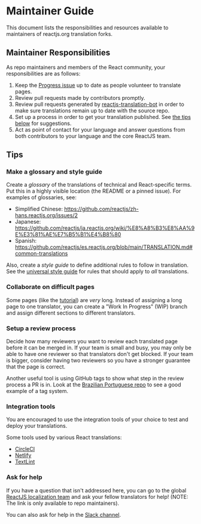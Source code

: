 # Maintainer Guide

This document lists the responsibilities and resources available to maintainers of reactjs.org translation forks.

## Maintainer Responsibilities

As repo maintainers and members of the React community, your responsibilities are as follows:

1. Keep the [Progress issue](/PROGRESS.template.md) up to date as people volunteer to translate pages.
2. Review pull requests made by contributors promptly.
3. Review pull requests generated by [reactjs-translation-bot](https://github.com/reactjs-translation-bot) in order to make sure translations remain up to date with the source repo.
4. Set up a process in order to get your translation published. See [the tips below](#tips) for suggestions.
5. Act as point of contact for your language and answer questions from both contributors to your language and the core ReactJS team. 

## Tips

### Make a glossary and style guide

Create a *glossary* of the translations of technical and React-specific terms. Put this in a highly visible location (the README or a pinned issue). For examples of glossaries, see:

* Simplified Chinese: https://github.com/reactjs/zh-hans.reactjs.org/issues/2
* Japanese: https://github.com/reactjs/ja.reactjs.org/wiki/%E8%A8%B3%E8%AA%9E%E3%81%AE%E7%B5%B1%E4%B8%80
* Spanish: https://github.com/reactjs/es.reactjs.org/blob/main/TRANSLATION.md#common-translations

Also, create a *style guide* to define additional rules to follow in translation. See the [universal style guide](/style-guide.md) for rules that should apply to *all* translations.

### Collaborate on difficult pages

Some pages (like the [tutorial](https://reactjs.org/tutorial)) are *very* long. Instead of assigning a long page to one translator, you can create a "Work In Progress" (WIP) branch and assign different sections to different translators.

### Setup a review process

Decide how many reviewers you want to review each translated page before it can be merged in. If your team is small and busy, you may only be able to have one reviewer so that translators don't get blocked. If your team is bigger, consider having two reviewers so you have a stronger guarantee that the page is correct.

Another useful tool is using GitHub tags to show what step in the review process a PR is in. Look at the [Brazilian Portuguese repo](https://github.com/reactjs/pt-BR.reactjs.org/pulls) to see a good example of a tag system.

### Integration tools

You are encouraged to use the integration tools of your choice to test and deploy your translations.

Some tools used by various React translations:

* [CircleCI](https://circleci.com/integrations/github/)
* [Netlify](https://www.netlify.com/docs/github-permissions/)
* [TextLint](https://github.com/textlint/textlint)

### Ask for help

If you have a question that isn't addressed here, you can go to the global [ReactJS localization team](https://github.com/orgs/reactjs/teams/reactjs-org-localization) and ask your fellow translators for help! (NOTE: The link is only available to repo maintainers).

You can also ask for help in the [Slack channel](https://rt-slack-invite.herokuapp.com).
